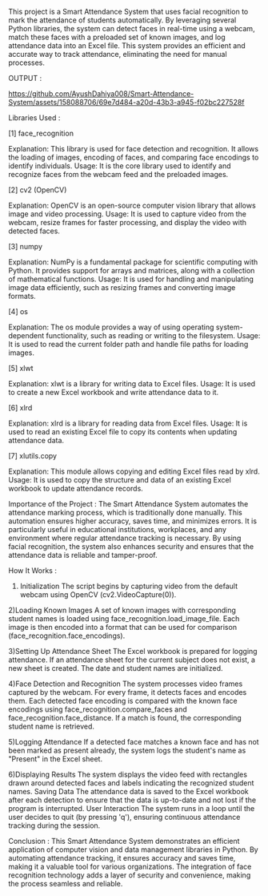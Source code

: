 This project is a Smart Attendance System that uses facial recognition to mark the attendance of students automatically. By leveraging several Python libraries, the system can detect faces in real-time using a webcam, match these faces with a preloaded set of known images, and log attendance data into an Excel file. This system provides an efficient and accurate way to track attendance, eliminating the need for manual processes.

OUTPUT : 


https://github.com/AyushDahiya008/Smart-Attendance-System/assets/158088706/69e7d484-a20d-43b3-a945-f02bc227528f



Libraries Used : 


[1] face_recognition

Explanation: This library is used for face detection and recognition. It allows the loading of images, encoding of faces, and comparing face encodings to identify individuals.
Usage: It is the core library used to identify and recognize faces from the webcam feed and the preloaded images.


[2] cv2 (OpenCV)

Explanation: OpenCV is an open-source computer vision library that allows image and video processing.
Usage: It is used to capture video from the webcam, resize frames for faster processing, and display the video with detected faces.


[3] numpy

Explanation: NumPy is a fundamental package for scientific computing with Python. It provides support for arrays and matrices, along with a collection of mathematical functions.
Usage: It is used for handling and manipulating image data efficiently, such as resizing frames and converting image formats.


[4] os

Explanation: The os module provides a way of using operating system-dependent functionality, such as reading or writing to the filesystem.
Usage: It is used to read the current folder path and handle file paths for loading images.


[5] xlwt

Explanation: xlwt is a library for writing data to Excel files.
Usage: It is used to create a new Excel workbook and write attendance data to it.


[6] xlrd

Explanation: xlrd is a library for reading data from Excel files.
Usage: It is used to read an existing Excel file to copy its contents when updating attendance data.


[7] xlutils.copy

Explanation: This module allows copying and editing Excel files read by xlrd.
Usage: It is used to copy the structure and data of an existing Excel workbook to update attendance records.



Importance of the Project : 
The Smart Attendance System automates the attendance marking process, which is traditionally done manually. This automation ensures higher accuracy, saves time, and minimizes errors. It is particularly useful in educational institutions, workplaces, and any environment where regular attendance tracking is necessary. By using facial recognition, the system also enhances security and ensures that the attendance data is reliable and tamper-proof.




How It Works :
1) Initialization
The script begins by capturing video from the default webcam using OpenCV (cv2.VideoCapture(0)).

2)Loading Known Images
A set of known images with corresponding student names is loaded using face_recognition.load_image_file. Each image is then encoded into a format that can be used for comparison (face_recognition.face_encodings).

3)Setting Up Attendance Sheet
The Excel workbook is prepared for logging attendance. If an attendance sheet for the current subject does not exist, a new sheet is created. The date and student names are initialized.

4)Face Detection and Recognition
The system processes video frames captured by the webcam. For every frame, it detects faces and encodes them.
Each detected face encoding is compared with the known face encodings using face_recognition.compare_faces and face_recognition.face_distance.
If a match is found, the corresponding student name is retrieved.

5)Logging Attendance
If a detected face matches a known face and has not been marked as present already, the system logs the student's name as "Present" in the Excel sheet.

6)Displaying Results
The system displays the video feed with rectangles drawn around detected faces and labels indicating the recognized student names.
Saving Data
The attendance data is saved to the Excel workbook after each detection to ensure that the data is up-to-date and not lost if the program is interrupted.
User Interaction
The system runs in a loop until the user decides to quit (by pressing 'q'), ensuring continuous attendance tracking during the session.




Conclusion :
This Smart Attendance System demonstrates an efficient application of computer vision and data management libraries in Python. By automating attendance tracking, it ensures accuracy and saves time, making it a valuable tool for various organizations. The integration of face recognition technology adds a layer of security and convenience, making the process seamless and reliable.
